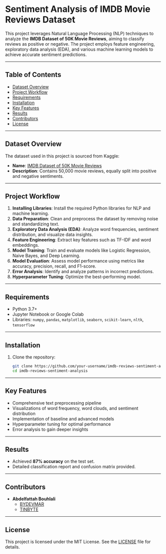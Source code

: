 # Sentiment Analysis of IMDB Movie Reviews Dataset

This project leverages Natural Language Processing (NLP) techniques to analyze the **IMDB Dataset of 50K Movie Reviews**, aiming to classify reviews as positive or negative. The project employs feature engineering, exploratory data analysis (EDA), and various machine learning models to achieve accurate sentiment predictions.

---

## Table of Contents
- [Dataset Overview](#dataset-overview)
- [Project Workflow](#project-workflow)
- [Requirements](#requirements)
- [Installation](#installation)
- [Key Features](#key-features)
- [Results](#results)
- [Contributors](#contributors)
- [License](#license)

---

## Dataset Overview
The dataset used in this project is sourced from Kaggle:
- **Name**: [IMDB Dataset of 50K Movie Reviews](https://www.kaggle.com/datasets/lakshmi25npathi/imdb-dataset-of-50k-movie-reviews)
- **Description**: Contains 50,000 movie reviews, equally split into positive and negative sentiments.

---

## Project Workflow
1. **Installing Libraries**: Install the required Python libraries for NLP and machine learning.
2. **Data Preparation**: Clean and preprocess the dataset by removing noise and standardizing text.
3. **Exploratory Data Analysis (EDA)**: Analyze word frequencies, sentiment distribution, and visualize data insights.
4. **Feature Engineering**: Extract key features such as TF-IDF and word embeddings.
5. **Model Training**: Train and evaluate models like Logistic Regression, Naive Bayes, and Deep Learning.
6. **Model Evaluation**: Assess model performance using metrics like accuracy, precision, recall, and F1-score.
7. **Error Analysis**: Identify and analyze patterns in incorrect predictions.
8. **Hyperparameter Tuning**: Optimize the best-performing model.

---

## Requirements
- Python 3.7+
- Jupyter Notebook or Google Colab
- Libraries: `numpy`, `pandas`, `matplotlib`, `seaborn`, `scikit-learn`, `nltk`, `tensorflow`

---

## Installation
1. Clone the repository:
   ```bash
   git clone https://github.com/your-username/imdb-reviews-sentiment-analysis.git
   cd imdb-reviews-sentiment-analysis
   ```
---

## Key Features
- Comprehensive text preprocessing pipeline
- Visualizations of word frequency, word clouds, and sentiment distribution
- Implementation of baseline and advanced models
- Hyperparameter tuning for optimal performance
- Error analysis to gain deeper insights

---

## Results
- Achieved **87% accuracy** on the test set.
- Detailed classification report and confusion matrix provided.

---

## Contributors
- **Abdelfattah Bouhlali**
  - [BYDEVMAR](https://github.com/bydevmar)
  - [TINBYTE](https://github.com/tinbyte)

---

## License
This project is licensed under the MIT License. See the [LICENSE](LICENSE) file for details.
